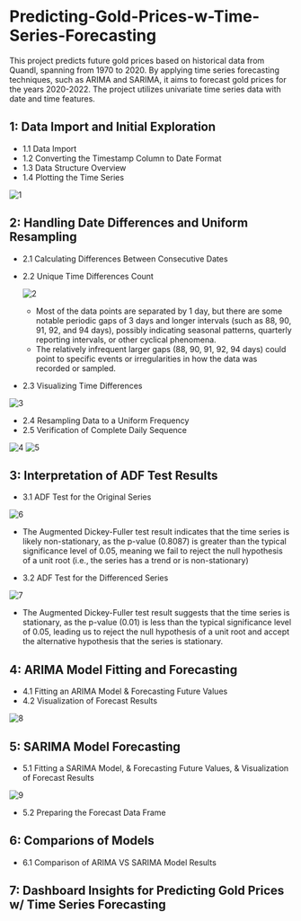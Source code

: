 # Predicting-Gold-Prices-w-Time-Series-Forecasting
This project predicts future gold prices based on historical data from Quandl, spanning from 1970 to 2020. By applying time series forecasting techniques, such as ARIMA and SARIMA, it aims to forecast gold prices for the years 2020-2022. The project utilizes univariate time series data with date and time features.

## 1: Data Import and Initial Exploration
- 1.1 Data Import
- 1.2 Converting the Timestamp Column to Date Format
- 1.3 Data Structure Overview
- 1.4 Plotting the Time Series

![1](https://github.com/user-attachments/assets/778b7137-a89b-43bc-b240-3212f9fb83e9)


## 2: Handling Date Differences and Uniform Resampling
- 2.1 Calculating Differences Between Consecutive Dates
- 2.2 Unique Time Differences Count

  ![2](https://github.com/user-attachments/assets/ca4ad3e2-fd73-4cf5-9c85-5ebdeef5bbe2)

    - Most of the data points are separated by 1 day, but there are some notable periodic gaps of 3 days and longer intervals (such as 88, 90, 91, 92, and 94 days), possibly indicating seasonal patterns, quarterly reporting intervals, or other cyclical phenomena.
    - The relatively infrequent larger gaps (88, 90, 91, 92, 94 days) could point to specific events or irregularities in how the data was recorded or sampled.

- 2.3 Visualizing Time Differences

![3](https://github.com/user-attachments/assets/897b8ce4-d05b-4344-9e8f-66e14bdf7aa4)

- 2.4 Resampling Data to a Uniform Frequency
- 2.5 Verification of Complete Daily Sequence

![4](https://github.com/user-attachments/assets/4d76948c-519c-4cfa-8055-8a9383af4712)
![5](https://github.com/user-attachments/assets/9551af1e-a266-4630-80e4-c33bd9f05725)

## 3: Interpretation of ADF Test Results
- 3.1 ADF Test for the Original Series

![6](https://github.com/user-attachments/assets/1c062919-615b-489b-ac34-4848e47c352c)

  - The Augmented Dickey-Fuller test result indicates that the time series is likely non-stationary, as the p-value (0.8087) is greater than the typical significance level of 0.05, meaning we fail to reject the null hypothesis of a unit root (i.e., the series has a trend or is non-stationary)
  
- 3.2 ADF Test for the Differenced Series

![7](https://github.com/user-attachments/assets/93b05fa4-dcc7-4199-8167-355b517697d7)

  - The Augmented Dickey-Fuller test result suggests that the time series is stationary, as the p-value (0.01) is less than the typical significance level of 0.05, leading us to reject the null hypothesis of a unit root and accept the alternative hypothesis that the series is stationary.

## 4: ARIMA Model Fitting and Forecasting
- 4.1 Fitting an ARIMA Model & Forecasting Future Values
- 4.2 Visualization of Forecast Results

![8](https://github.com/user-attachments/assets/234a28fa-de77-4912-b4cf-21d518c9cbeb)


## 5: SARIMA Model Forecasting
- 5.1 Fitting a SARIMA Model, & Forecasting Future Values, & Visualization of Forecast Results

![9](https://github.com/user-attachments/assets/c93e4d33-5135-48e3-9044-899fa97b30b5)


- 5.2 Preparing the Forecast Data Frame

## 6: Comparions of Models
- 6.1 Comparison of ARIMA VS SARIMA Model Results

## 7: Dashboard Insights for Predicting Gold Prices w/ Time Series Forecasting

